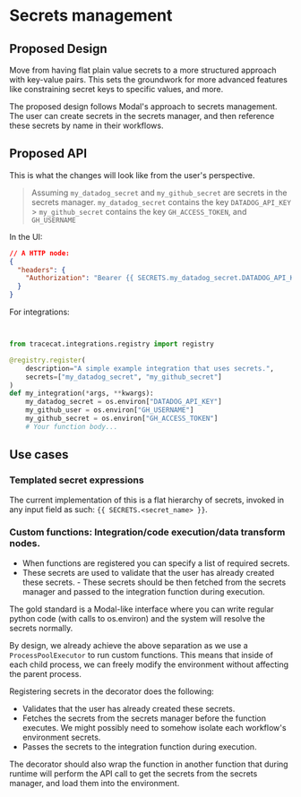 # Secrets management

## Proposed Design

Move from having flat plain value secrets to a more structured approach with key-value pairs. This sets the groundwork for more advanced features like constraining secret keys to specific values, and more.

The proposed design follows Modal's approach to secrets management. The user can create secrets in the secrets manager, and then reference these secrets by name in their workflows.

## Proposed API

This is what the changes will look like from the user's perspective.

> Assuming `my_datadog_secret` and `my_github_secret` are secrets in the secrets manager.
> `my_datadog_secret` contains the key `DATADOG_API_KEY` > `my_github_secret` contains the key `GH_ACCESS_TOKEN`, and `GH_USERNAME`

In the UI:

```json
// A HTTP node:
{
  "headers": {
    "Authorization": "Bearer {{ SECRETS.my_datadog_secret.DATADOG_API_KEY }}"
  }
}
```

For integrations:

```python


from tracecat.integrations.registry import registry

@registry.register(
    description="A simple example integration that uses secrets.",
    secrets=["my_datadog_secret", "my_github_secret"]
)
def my_integration(*args, **kwargs):
    my_datadog_secret = os.environ["DATADOG_API_KEY"]
    my_github_user = os.environ["GH_USERNAME"]
    my_github_secret = os.environ["GH_ACCESS_TOKEN"]
    # Your function body...
```

## Use cases

### Templated secret expressions

The current implementation of this is a flat hierarchy of secrets, invoked in any input field as such: `{{ SECRETS.<secret_name> }}`.

### Custom functions: Integration/code execution/data transform nodes.

- When functions are registered you can specify a list of required secrets.
- These secrets are used to validate that the user has already created these secrets. - These secrets should be then fetched from the secrets manager and passed to the integration function during execution.

The gold standard is a Modal-like interface where you can write regular python code (with calls to os.environ) and the system will resolve the secrets normally.

By design, we already achieve the above separation as we use a `ProcessPoolExecutor` to run custom functions. This means that inside of each child process, we can freely modify the environment without affecting the parent process.

Registering secrets in the decorator does the following:

- Validates that the user has already created these secrets.
- Fetches the secrets from the secrets manager before the function executes. We might possibly need to somehow isolate each workflow's environment secrets.
- Passes the secrets to the integration function during execution.

The decorator should also wrap the function in another function that during runtime will perform the API call to get the secrets from the secrets manager, and load them into the environment.

##
